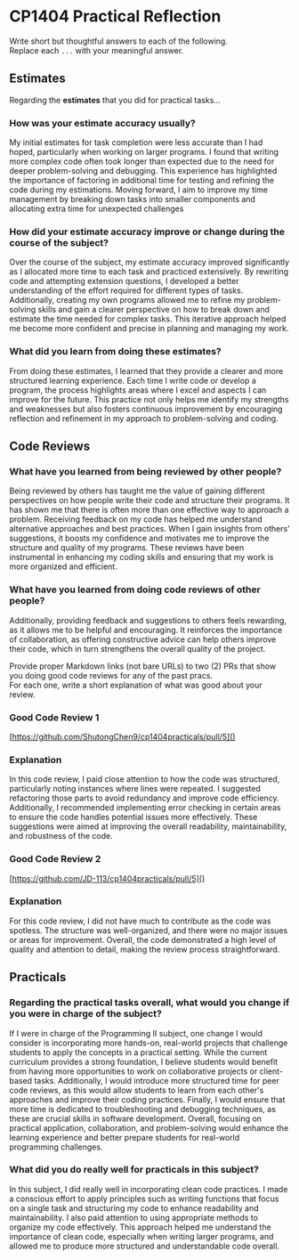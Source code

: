 # CP1404 Practical Reflection

Write short but thoughtful answers to each of the following.  
Replace each `...` with your meaningful answer.

## Estimates

Regarding the **estimates** that you did for practical tasks...

### How was your estimate accuracy usually?

My initial estimates for task completion were less accurate than I had hoped, particularly when working on larger programs. 
I found that writing more complex code often took longer than expected due to the need for deeper problem-solving and debugging. 
This experience has highlighted the importance of factoring in additional time for testing and refining the code during my estimations. 
Moving forward, I aim to improve my time management by breaking down tasks into smaller components and allocating extra time for unexpected challenges

### How did your estimate accuracy improve or change during the course of the subject?

Over the course of the subject, my estimate accuracy improved significantly as I allocated more time to each task and practiced extensively. 
By rewriting code and attempting extension questions, I developed a better understanding of the effort required for different types of tasks. 
Additionally, creating my own programs allowed me to refine my problem-solving skills and gain a clearer perspective on how to break down and estimate the time needed for complex tasks. 
This iterative approach helped me become more confident and precise in planning and managing my work.

### What did you learn from doing these estimates?

From doing these estimates, I learned that they provide a clearer and more structured learning experience. 
Each time I write code or develop a program, 
the process highlights areas where I excel and aspects I can improve for the future.
This practice not only helps me identify my strengths and weaknesses but also fosters continuous improvement by encouraging reflection and refinement in my approach to problem-solving and coding.

## Code Reviews

### What have you learned from being reviewed by other people?
Being reviewed by others has taught me the value of gaining different perspectives on how people write their code and structure their programs. 
It has shown me that there is often more than one effective way to approach a problem. 
Receiving feedback on my code has helped me understand alternative approaches and best practices. 
When I gain insights from others’ suggestions, it boosts my confidence and motivates me to improve the structure and quality of my programs. 
These reviews have been instrumental in enhancing my coding skills and ensuring that my work is more organized and efficient.


### What have you learned from doing code reviews of other people?
Additionally, providing feedback and suggestions to others feels rewarding, as it allows me to be helpful and encouraging. 
It reinforces the importance of collaboration, as offering constructive advice can help others improve their code, 
which in turn strengthens the overall quality of the project.

Provide proper Markdown links (not bare URLs) to two (2) PRs that show you doing good code reviews for any of the past
pracs.  
For each one, write a short explanation of what was good about your review.

### Good Code Review 1

[https://github.com/ShutongChen9/cp1404practicals/pull/5]()

### Explanation
In this code review, I paid close attention to how the code was structured, particularly noting instances where lines were repeated. 
I suggested refactoring those parts to avoid redundancy and improve code efficiency. Additionally,
I recommended implementing error checking in certain areas to ensure the code handles potential issues more effectively. 
These suggestions were aimed at improving the overall readability, maintainability, and robustness of the code.

### Good Code Review 2

[https://github.com/JD-113/cp1404practicals/pull/5]()

### Explanation

For this code review, I did not have much to contribute as the code was spotless. 
The structure was well-organized, and there were no major issues or areas for improvement. 
Overall, the code demonstrated a high level of quality and attention to detail, making the review process straightforward.

## Practicals

### Regarding the **practical tasks** overall, what would you change if you were in charge of the subject?

If I were in charge of the Programming II subject, one change I would consider is incorporating more hands-on, real-world projects that challenge students to apply the concepts in a practical setting. 
While the current curriculum provides a strong foundation, I believe students would benefit from having more opportunities to work on collaborative projects or client-based tasks. 
Additionally, I would introduce more structured time for peer code reviews, as this would allow students to learn from each other's approaches and improve their coding practices.
Finally, I would ensure that more time is dedicated to troubleshooting and debugging techniques, as these are crucial skills in software development.
Overall, focusing on practical application, collaboration, and problem-solving would enhance the learning experience and better prepare students for real-world programming challenges.

### What did you do really well for practicals in this subject?

In this subject, I did really well in incorporating clean code practices.
I made a conscious effort to apply principles such as writing functions that focus on a single task and structuring my code to enhance readability and maintainability. 
I also paid attention to using appropriate methods to organize my code effectively. 
This approach helped me understand the importance of clean code, especially when writing larger programs, and allowed me to produce more structured and understandable code overall.
